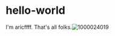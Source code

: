 # hello-world
I'm aricffff. That's all folks.![1000024019](https://github.com/user-attachments/assets/9b2b6f8c-d91a-447e-84a4-5041910e4321)

